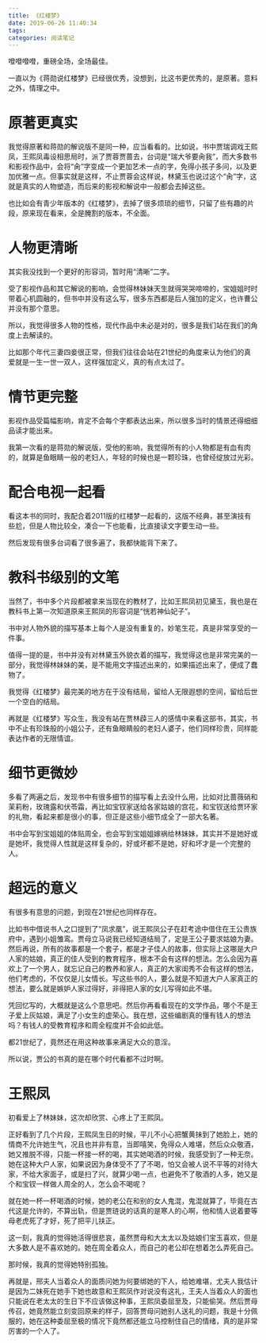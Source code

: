 ```yaml
---
title: 《红楼梦》
date: 2019-06-26 11:40:34
tags:
categories: 阅读笔记
---
```


噔噔噔噔，重磅全场，全场最佳。

一直以为《蒋勋说红楼梦》已经很优秀，没想到，比这书更优秀的，是原著。意料之外，情理之中。

# 原著更真实

我觉得原著和蒋勋的解说版不是同一种，应当看看的。比如说，书中贾瑞调戏王熙凤，王熙凤毒设相思局时，派了贾蓉贾蔷去，台词是“瑞大爷要肏我”，而大多数书和影视作品中，会将“肏”字变成一个更加艺术一点的字，免得小孩子多问，以及更加优雅一点。但事实就是这样，不止贾蓉会这样说，林黛玉也说过这个“肏”字，这就是真实的人物塑造，而后来的影视和解说中一般都会去掉这些。

也比如会有青少年版本的《红楼梦》，去掉了很多烦琐的细节，只留了些有趣的片段，原来现在看来，全是腌割的版本，不全面。

# 人物更清晰

其实我没找到一个更好的形容词，暂时用“清晰”二字。

受了影视作品和其它解说的影响，会觉得林妹妹天生就得哭哭啼啼的，宝姐姐时时带着心机圆融的，但书中并没有这么写，很多东西都是后人强加的定义，也许曹公并没有那个意思。

所以，我觉得很多人物的性格，现代作品中未必是对的，很多是我们站在我们的角度上去解读的。

比如那个年代三妻四妾很正常，但我们往往会站在21世纪的角度来认为他们的真爱就是一生一世一双人，这样强加定义，真的有点太过了。

# 情节更完整

影视作品受篇幅影响，肯定不会每个字都表达出来，所以很多当时的情景还得细细品读才能出来。

我第一次看的是蒋勋的解说版，受他的影响，我觉得所有的小人物都是有血有肉的，就算是鱼眼睛一般的老妇人，年轻的时候也是一颗珍珠，也曾经绽放过光彩。

# 配合电视一起看

看这本书的同时，我配合着2011版的红楼梦一起看的，这版不经典，甚至演技有些尬，但是人物比较全，凑合一下也能看，比直接读文字要生动一些。

然后发现有很多台词看了很多遍了，我都快能背下来了。

# 教科书级别的文笔

当然了，书中多个片段都被拿来当现在的教材了，比如王熙凤初见黛玉，我也是在教科书上第一次知道原来王熙凤的形容词是“恍若神仙妃子”。

书中对人物外貌的描写基本上每个人是没有重复的，妙笔生花，真是非常享受的一件事。

值得一提的是，书中并没有对林黛玉外貌衣着的描写，我觉得这也是非常完美的一部分，我觉得林妹妹的美，是不能用文字描述出来的，如果描述出来了，便成了蠢物了。

我觉得《红楼梦》最完美的地方在于没有结局，留给人无限遐想的空间，留给后世一个空白的结局。

再就是《红楼梦》写众生，我没有站在贾林薜三人的感情中来看这部书，其实，书中不止有珍珠般的小姐公子，还有鱼眼睛般的老妇人婆子，他们同样珍贵，同样能表达作者的无限情谊。

# 细节更微妙

多看了两遍之后，发现书中有很多细节的描写看上去没什么用，比如对比蔷薇硝和茉莉粉，玫瑰露和伏苓霜，再比如宝钗家送给各家姑娘的宫花，和宝钗送给贾环家的礼物，看起来都是很小的事，但正是这些小细节成全了一部大名著。

书中会写到宝姐姐的体贴周全，也会写到宝姐姐嫁祸给林妹妹，其实并不是她好或是她坏，我觉得人性就是这样复杂的，好或坏都不是她，好和坏才是一个完整的人。

# 超远的意义

有很多有意思的问题，到现在21世纪也同样存在。

比如书中借说书人之口提到了“凤求凰”，说王熙凤公子在赶考途中借住在王公贵族府中，遇到小姐雏鸾。贾母立马说我已经知道结局了，定是王公子要求姑娘为妻。然后再说，所有的故事都是一个套子，都是才子佳人的故事，但实际上这哪是大户人家的姑娘，真正的佳人受到的教育程序，根本不会有这样的想法。怎么会因为喜欢上了一个男人，就忘记自己的教养和家人，真正的大家闺秀不会有这样的想法，他们考虑的，不仅仅是儿女情长。写这些书的人，要么就是不知道大户人家真正的想法，要么就是嫉妒人家过得好，非得把人家的女儿写得如此不堪。

凭回忆写的，大概就是这么个意思吧。然后你再看看现在的文学作品，哪个不是王子爱上灰姑娘，满足了小女生的虚荣心。我在想，这些编剧真的懂有钱人的想法吗？有钱人的受教育程序和周全程度并不会如此低。

都21世纪了，竟然还在用这种故事来满足大众的意淫。

所以说，贾公的书真的是在哪个时代看都不过时啊。

# 王熙凤

初看爱上了林妹妹，这次却欣赏、心疼上了王熙凤。

正好看到了几个片段，王熙凤生日的时候，平儿不小心把蟹黄抹到了她脸上，她的情商不允许她生气，况且也并非有意，当即嘻笑，免得众人难堪，然后众众敬酒，她又推脱不得，只能一杯接一杯的喝，其实她喝酒的时候，我感受到了一种无奈。她在这种大户人家，如果说因为身体受不了了不喝，怕又会被人说不平等的对待大家，不给大家面子，或是扫了兴，就算少喝一点，也避免不了敬酒的人多，她又是个和宝钗一样做人周全的人，怎么会不喝呢？

就在她一杯一杯喝酒的时候，她的老公在和别的女人鬼混，鬼混就算了，毕竟在古代这是允许的，不算出轨，但是贾琏说的话真的是寒人的心啊，他和情人说着要等母老虎死了才好，死了把平儿扶正。

这一刻，我真的觉得她活得很悲哀，虽然贾母和大太太以及姑娘们宝玉喜欢，但是大多数人是不喜欢她的。她在周全着众人，而自己的老公却在想着怎么弄死自己。

那时候，我真的觉得她特别孤独。

再就是，邢夫人当着众人的面质问她为何要绑她的下人，给她难堪，尤夫人我估计是因为二妹死在她手下她也故意和王熙凤作对说没有这礼，王夫人当着众人的面也只能说在老太太的生日下不应该做这种事，王熙凤委屈至及，只能偷哭。然后贾母传召，她竟然能立刻变回原来的样子，回答贾母问她别人送礼的问题，我是十分佩服的，她在这种委屈至极的情况下竟然都还能立马控制住自己的情绪，真的是非常厉害的一个人了。

